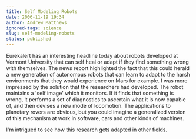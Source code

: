 ```yaml
---
title: Self Modeling Robots
date: 2006-11-19 19:34
author: Andrew Matthews
ignored-tags: science
slug: self-modeling-robots
status: published
---
```


Eurekalert has an interesting headline today about robots developed at Vermont University that can self heal or adapt if they find something wrong with themselves. The news report highlighted the fact that this could herald a new generation of autonomous robots that can learn to adapt to the harsh environments that they would experience on Mars for example. I was more impressed by the solution that the researchers had developed. The robot maintains a 'self image' which it monitors. If it finds that something is wrong, it performs a set of diagnostics to ascertain what it is now capable of, and then devises a new mode of locomotion. The applications to planetary rovers are obvious, but you could imagine a generalized version of this mechanism at work in software, cars and other kinds of machines.

I'm intrigued to see how this research gets adapted in other fields.
